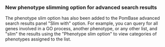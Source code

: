 ### New phenotype slimming option for advanced search results
<!-- pombase_flags: frontpage -->
<!-- newsfeed_thumbnail: pombase-logo-32x32px.png -->

The phenotype slim option has also been added to the PomBase advanced
search results panel "Slim with" option.  For example, you can query
for all genes involved in a GO process, another phenotype, or any
other list, and "slim" the results using the "Phenotype slim option"
to view categories of phenotypes assigned to the list.

